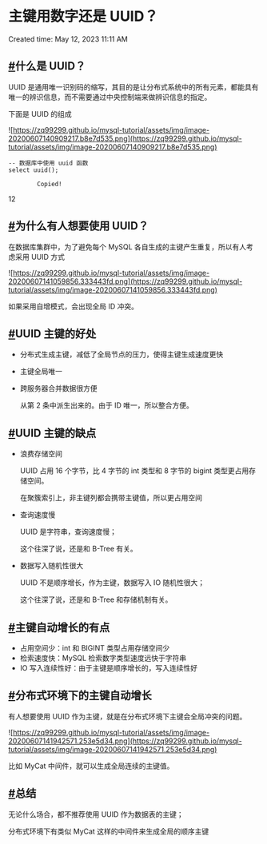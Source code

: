 # 主键用数字还是 UUID？

Created time: May 12, 2023 11:11 AM

## **[#](https://zq99299.github.io/mysql-tutorial/ali-new-retail/05/01.html#%E4%BB%80%E4%B9%88%E6%98%AF-uuid%EF%BC%9F)什么是 UUID？**

UUID 是通用唯一识别码的缩写，其目的是让分布式系统中的所有元素，都能具有唯一的辨识信息，而不需要通过中央控制端来做辨识信息的指定。

下面是 UUID 的组成

![https://zq99299.github.io/mysql-tutorial/assets/img/image-20200607140909217.b8e7d535.png](https://zq99299.github.io/mysql-tutorial/assets/img/image-20200607140909217.b8e7d535.png)

```
-- 数据库中使用 uuid 函数
select uuid();

        Copied!

```

12

## **[#](https://zq99299.github.io/mysql-tutorial/ali-new-retail/05/01.html#%E4%B8%BA%E4%BB%80%E4%B9%88%E6%9C%89%E4%BA%BA%E6%83%B3%E8%A6%81%E4%BD%BF%E7%94%A8-uuid%EF%BC%9F)为什么有人想要使用 UUID？**

在数据库集群中，为了避免每个 MySQL 各自生成的主键产生重复，所以有人考虑采用 UUID 方式

![https://zq99299.github.io/mysql-tutorial/assets/img/image-20200607141059856.333443fd.png](https://zq99299.github.io/mysql-tutorial/assets/img/image-20200607141059856.333443fd.png)

如果采用自增模式，会出现全局 ID 冲突。

## **[#](https://zq99299.github.io/mysql-tutorial/ali-new-retail/05/01.html#uuid-%E4%B8%BB%E9%94%AE%E7%9A%84%E5%A5%BD%E5%A4%84)UUID 主键的好处**

- 分布式生成主键，减低了全局节点的压力，使得主键生成速度更快
- 主键全局唯一
- 跨服务器合并数据很方便
    
    从第 2 条中派生出来的。由于 ID 唯一，所以整合方便。
    

## **[#](https://zq99299.github.io/mysql-tutorial/ali-new-retail/05/01.html#uuid-%E4%B8%BB%E9%94%AE%E7%9A%84%E7%BC%BA%E7%82%B9)UUID 主键的缺点**

- 浪费存储空间
    
    UUID 占用 16 个字节，比 4 字节的 int 类型和 8 字节的 bigint 类型更占用存储空间。
    
    在聚簇索引上，非主键列都会携带主键值，所以更占用空间
    
- 查询速度慢
    
    UUID 是字符串，查询速度慢；
    
    这个往深了说，还是和 B-Tree 有关。
    
- 数据写入随机性很大
    
    UUID 不是顺序增长，作为主键，数据写入 IO 随机性很大；
    
    这个往深了说，还是和 B-Tree 和存储机制有关。
    

## **[#](https://zq99299.github.io/mysql-tutorial/ali-new-retail/05/01.html#%E4%B8%BB%E9%94%AE%E8%87%AA%E5%8A%A8%E5%A2%9E%E9%95%BF%E7%9A%84%E6%9C%89%E7%82%B9)主键自动增长的有点**

- 占用空间少：int 和 BIGINT 类型占用存储空间少
- 检索速度快：MySQL 检索数字类型速度远快于字符串
- IO 写入连续性好：由于主键是顺序增长的，写入连续性好

## **[#](https://zq99299.github.io/mysql-tutorial/ali-new-retail/05/01.html#%E5%88%86%E5%B8%83%E5%BC%8F%E7%8E%AF%E5%A2%83%E4%B8%8B%E7%9A%84%E4%B8%BB%E9%94%AE%E8%87%AA%E5%8A%A8%E5%A2%9E%E9%95%BF)分布式环境下的主键自动增长**

有人想要使用 UUID 作为主键，就是在分布式环境下主键会全局冲突的问题。

![https://zq99299.github.io/mysql-tutorial/assets/img/image-20200607141942571.253e5d34.png](https://zq99299.github.io/mysql-tutorial/assets/img/image-20200607141942571.253e5d34.png)

比如 MyCat 中间件，就可以生成全局连续的主键值。

## **[#](https://zq99299.github.io/mysql-tutorial/ali-new-retail/05/01.html#%E6%80%BB%E7%BB%93)总结**

无论什么场合，都不推荐使用 UUID 作为数据表的主键；

分布式环境下有类似 MyCat 这样的中间件来生成全局的顺序主键